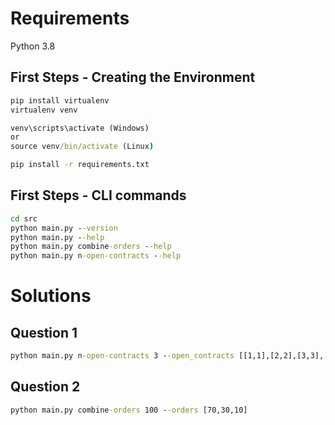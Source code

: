 # Requirements
Python 3.8

## First Steps - Creating the Environment
```cmd
pip install virtualenv
virtualenv venv

venv\scripts\activate (Windows)
or
source venv/bin/activate (Linux)

pip install -r requirements.txt
```
## First Steps - CLI commands
```cmd
cd src
python main.py --version
python main.py --help
python main.py combine-orders --help
python main.py n-open-contracts --help
```

# Solutions
## Question 1
```cmd
python main.py n-open-contracts 3 --open_contracts [[1,1],[2,2],[3,3],[4,4],[5,5]] --renegotiated_contracts [3]
```

## Question 2
```cmd
python main.py combine-orders 100 --orders [70,30,10]
```
